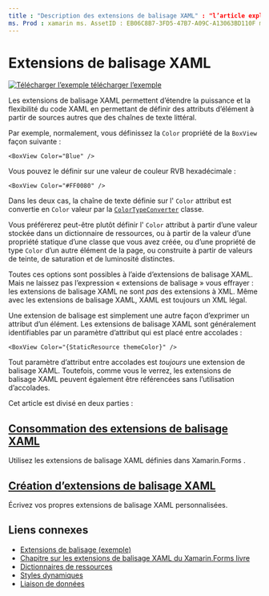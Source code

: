 ```yaml
---
title : "Description des extensions de balisage XAML" : "l’article explique comment utiliser les Xamarin.Forms extensions de balisage XAML pour étendre la puissance et la flexibilité du XAML en permettant de définir des attributs d’élément à partir de sources autres que des chaînes de texte littéral."
ms. Prod : xamarin ms. AssetID : EB06C8B7-3FD5-47B7-A09C-A13063BD110F ms. Technology : xamarin-Forms Author : davidbritch ms. Author : dabritch ms. Date : 01/05/2018 No-Loc : [ Xamarin.Forms , Xamarin.Essentials ]
---
```


# <a name="xaml-markup-extensions"></a>Extensions de balisage XAML

[![Télécharger ](~/media/shared/download.png) l’exemple télécharger l’exemple](https://docs.microsoft.com/samples/xamarin/xamarin-forms-samples/xaml-markupextensions)

Les extensions de balisage XAML permettent d’étendre la puissance et la flexibilité du code XAML en permettant de définir des attributs d’élément à partir de sources autres que des chaînes de texte littéral.

Par exemple, normalement, vous définissez la `Color` propriété de la `BoxView` façon suivante :

```xaml
<BoxView Color="Blue" />
```

Vous pouvez le définir sur une valeur de couleur RVB hexadécimale :

```xaml
<BoxView Color="#FF0080" />
```

Dans les deux cas, la chaîne de texte définie sur l' `Color` attribut est convertie en `Color` valeur par la [`ColorTypeConverter`](xref:Xamarin.Forms.ColorTypeConverter) classe.

Vous préférerez peut-être plutôt définir l' `Color` attribut à partir d’une valeur stockée dans un dictionnaire de ressources, ou à partir de la valeur d’une propriété statique d’une classe que vous avez créée, ou d’une propriété de type `Color` d’un autre élément de la page, ou construite à partir de valeurs de teinte, de saturation et de luminosité distinctes.

Toutes ces options sont possibles à l’aide d’extensions de balisage XAML. Mais ne laissez pas l’expression « extensions de balisage » vous effrayer : les extensions de balisage XAML ne sont *pas* des extensions à XML. Même avec les extensions de balisage XAML, XAML est toujours un XML légal.

Une extension de balisage est simplement une autre façon d’exprimer un attribut d’un élément. Les extensions de balisage XAML sont généralement identifiables par un paramètre d’attribut qui est placé entre accolades :

```xaml
<BoxView Color="{StaticResource themeColor}" />
```

Tout paramètre d’attribut entre accolades est *toujours* une extension de balisage XAML. Toutefois, comme vous le verrez, les extensions de balisage XAML peuvent également être référencées sans l’utilisation d’accolades.

Cet article est divisé en deux parties :

## <a name="consuming-xaml-markup-extensions"></a>[Consommation des extensions de balisage XAML](consuming.md)  

Utilisez les extensions de balisage XAML définies dans Xamarin.Forms .

## <a name="creating-xaml-markup-extensions"></a>[Création d’extensions de balisage XAML](creating.md)

Écrivez vos propres extensions de balisage XAML personnalisées.

## <a name="related-links"></a>Liens connexes

- [Extensions de balisage (exemple)](https://docs.microsoft.com/samples/xamarin/xamarin-forms-samples/xaml-markupextensions)
- [Chapitre sur les extensions de balisage XAML du Xamarin.Forms livre](~/xamarin-forms/creating-mobile-apps-xamarin-forms/summaries/chapter10.md)
- [Dictionnaires de ressources](~/xamarin-forms/xaml/resource-dictionaries.md)
- [Styles dynamiques](~/xamarin-forms/user-interface/styles/dynamic.md)
- [Liaison de données](~/xamarin-forms/app-fundamentals/data-binding/index.md)
